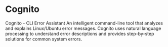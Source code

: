 # Cognito
Cognito - CLI Error Assistant  An intelligent command-line tool that analyzes and explains Linux/Ubuntu error messages. Cognito uses natural language processing to understand error descriptions and provides step-by-step solutions for common system errors.
